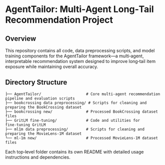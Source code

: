 # AgentTailor: Multi‑Agent Long‑Tail Recommendation Project

## Overview

This repository contains all code, data preprocessing scripts, and model training components for the AgentTailor framework—a multi‑agent, interpretable recommendation system designed to improve long‑tail item exposure while maintaining overall accuracy.

## Directory Structure

```
├── AgentTailor/                    # Core multi‑agent recommendation pipeline and evaluation scripts
├── bookcrossing data preprocessing/ # Scripts for cleaning and preparing the BookCrossing dataset
├── bookcrossing new/               # Processed BookCrossing dataset files
├── GritLM fine‑tuning/             # Code and utilities for fine‑tuning GritLM
├── ml1m data preprocessing/        # Scripts for cleaning and preparing the MovieLens‑1M dataset
└── ml‑1m new/                      # Processed MovieLens‑1M dataset files
```

Each top‑level folder contains its own README with detailed usage instructions and dependencies.
